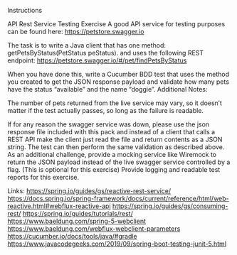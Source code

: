 Instructions


API Rest Service Testing Exercise
A good API service for testing purposes can be found here:
https://petstore.swagger.io

The task is to write a Java client that has one method:
getPetsByStatus(PetStatus peStatus).
and uses the following REST endpoint:
https://petstore.swagger.io/#/pet/findPetsByStatus

When you have done this, write a Cucumber BDD test that uses the method you created to get the JSON
response payload and validate how many pets have the status “available” and the name “doggie”.
Additional Notes:

The number of pets returned from the live service may vary, so it
doesn’t matter if the test actually passes, so long as the failure is
readable.

If for any reason the swagger service was down, please use the json
response file included with this pack and instead of a client that
calls a REST API make the client just read the file and return
contents as a JSON string. The test can then perform the same validation as described above.
As an additional challenge, provide a mocking service like Wiremock
to return the JSON payload instead of the live swagger service
controlled by a flag. (This is optional for this exercise)
Provide logging and readable test reports for this exercise.


Links:
https://spring.io/guides/gs/reactive-rest-service/
https://docs.spring.io/spring-framework/docs/current/reference/html/web-reactive.html#webflux-reactive-api
https://spring.io/guides/gs/consuming-rest/
https://spring.io/guides/tutorials/rest/
https://www.baeldung.com/spring-5-webclient
https://www.baeldung.com/webflux-webclient-parameters
https://cucumber.io/docs/tools/java/#gradle
https://www.javacodegeeks.com/2019/09/spring-boot-testing-junit-5.html

